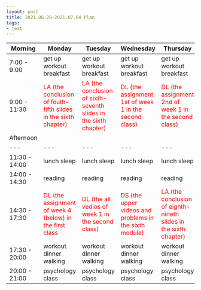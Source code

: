 ```yaml
---
layout: post
title: 2021.06.28-2021.07.04 Plan
tags:
- text
---   
```


| Morning | Monday | Tuesday | Wednesday | Thursday | Friday | Saturday | Sunday |
|---|---|---|---|---|---|---|---|
| 7:00 - 9:00  | get up workout breakfast | get up workout breakfast | get up workout breakfast | get up workout breakfast | get up workout breakfast | get up workout breakfast | get up workout breakfast |
| 9:00 - 11:30 | <font color=red > LA (the conclusion of fouth-fifth slides in the sixth chapter) | <font color=red > LA (the conclusion of sixth-seventh slides in the sixth chapter) | <font color=red > DL (the assignment 1st of week 1 in the second class) | <font color=red > DL (the assignment 2nd of week 1 in the second class) | <font color=red > DL (the assignment 3rd of week 1 in the second class) | do something I like | do something I like |
| Afternoon  |   |   |   |   |   |   |   |
|---|---|---|---|---|---|---|---|
| 11:30 - 14:00  | lunch sleep | lunch sleep | lunch sleep | lunch sleep | lunch sleep | lunch sleep | lunch sleep |
| 14:00 - 14:30  | reading | reading | reading | reading | reading | reading | reading |
| 14:30 - 17:30  | <font color=red > DL (the assignment of week 4 (below) in the first class | <font color=red > DL (the all vedios of week 1 in the second class) | <font color=red > DS (the upper videos and problems in the sixth module) | <font color=red > LA (the conclusion of eighth-nineth slides in the sixth chapter) | <font color=red > DS (the below videos and problems of the module sixth) | do something I like | do something I like |
| 17:30 - 20:00  | workout dinner walking | workout dinner walking  | workout dinner walking | workout dinner walking | workout dinner walking | workout dinner walking | workout dinner walking |
| 20:00 - 21:00  | psychology class | psychology class | psychology class | psychology class | psychology class | psychology class | psychology class |